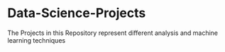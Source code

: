 # Data-Science-Projects
The Projects in this Repository represent different analysis and machine learning techniques
